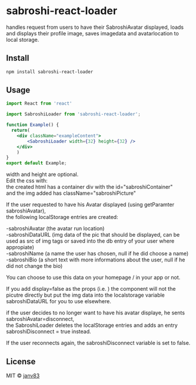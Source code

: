 # sabroshi-react-loader
handles request from users to have their SabroshiAvatar displayed, loads and displays their profile image, saves imagedata and avatarlocation to local storage.  

## Install

```bash
npm install sabroshi-react-loader
```

## Usage
```jsx
import React from 'react'

import SabroshiLoader from 'sabroshi-react-loader';

function Example() {
  return(
    <div className="exampleContent">
        <SabroshiLoader width={32} height={32} />
    </div>
    )
}
export default Example;

```

width and height are optional.  
Edit the css with:  
the created html has a container div with the id="sabroshiContainer"  
and the img added has className="sabroshiPicture"  


If the user requested to have his Avatar displayed (using getParamter sabroshiAvatar),  
the following localStorage entries are created:  

-sabroshiAvatar  (the avatar run location)  
-sabroshiDataURL  (img data of the pic that should be displayed, can be used as src of img tags or saved into the db entry of your user where appropiate)    
-sabroshiName  (a name the user has chosen, null if he did choose a name)
-sabroshiBio (a short text with more informations about the user, null if he did not change the bio)  
  
You can choose to use this data on your homepage / in your app or not.  
   
If you add display=false as the props (i.e. <SabroshiLoader width={32} height={32} display={false}>) the component will not the picutre directly but put the img data into the localstorage variable sabroshiDataURL for you to use elsewhere.

if the user decides to no longer want to have his avatar displaye, he sents sabroshiAvatar=disconnect,   
the SabroshiLoader deletes the localStorage entries and adds an entry sabroshiDisconnect = true instead.  

If the user reconnects again, the sabroshiDisconnect variable is set to false.  


## License

MIT © [janv83](https://github.com/janv83)  